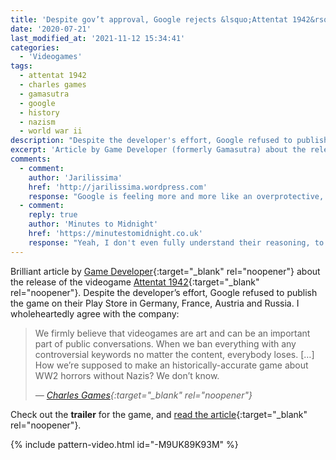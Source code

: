 ```yaml
---
title: 'Despite gov’t approval, Google rejects &lsquo;Attentat 1942&rsquo; from Google Play Store in Germany'
date: '2020-07-21'
last_modified_at: '2021-11-12 15:34:41'
categories:
  - 'Videogames'
tags:
  - attentat 1942
  - charles games
  - gamasutra
  - google
  - history
  - nazism
  - world war ii  
description: "Despite the developer's effort, Google refused to publish the game 'Attentat 1942' on their Play Store in Germany, France, Austria and Russia."
excerpt: 'Article by Game Developer (formerly Gamasutra) about the release of the videogame <em>Attentat 1942</em>. Google refused to publish the game on their Play Store in Germany, France, Austria and Russia.'
comments:
  - comment:
    author: 'Jarilissima'
    href: 'http://jarilissima.wordpress.com'
    response: "Google is feeling more and more like an overprotective, controlling parent.  WWII is heartbreaking, yes very much so, but important to learn about.  Thanks for sharing."
  - comment:
    reply: true
    author: 'Minutes to Midnight'
    href: 'https://minutestomidnight.co.uk'
    response: "Yeah, I don't even fully understand their reasoning, to be honest. The company's due diligence with the German authorities was exceptional. I agree with you about WWII, I have a personal involvement with the event so I can fully relate. Thanks."
---
```

Brilliant article by [Game Developer](https://www.gamedeveloper.com){:target="_blank" rel="noopener"} about the release of the videogame [Attentat 1942](http://attentat1942.com/){:target="_blank" rel="noopener"}. Despite the developer’s effort, Google refused to publish the game on their Play Store in Germany, France, Austria and Russia. I wholeheartedly agree with the company:

> We firmly believe that videogames are art and can be an important part of public conversations. When we ban everything with any controversial keywords no matter the content, everybody loses. [&hellip;] How we’re supposed to make an historically-accurate game about WW2 horrors without Nazis? We don’t know.
> 
> <cite>— [Charles Games](https://charlesgames.net/){:target="_blank" rel="noopener"}</cite>

Check out the **trailer** for the game, and [read the article](https://www.gamedeveloper.com/mobile/despite-gov-t-approval-google-rejects-i-attentat-1942-i-from-google-play-store-in-germany#.XxbSv6vUSTE.wordpress){:target="_blank" rel="noopener"}.

{% include pattern-video.html id="-M9UK89K93M" %}